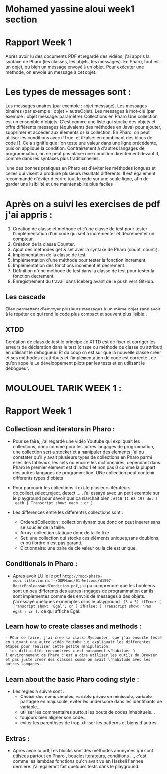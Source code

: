   # Mohamed yassine aloui week1 section 
  # Rapport Week 1 


Après avoir lu des documents PDF et regardé des vidéos, j'ai appris la syntaxe de Pharo (les classes, les objets, les messages). En Pharo, tout est un objet, ou bien un message envoyé à un objet. Pour exécuter une méthode, on envoie un message à cet objet.

# Les types de messages sont :

Les messages unaires (par exemple : objet message).
Les messages binaires (par exemple : objet + autreObjet).
Les messages à mot-clé (par exemple : objet message: paramètre).
Collections en Pharo
Une collection est un ensemble d'objets. C'est comme une liste qui stocke des objets et offre différents messages (équivalents des méthodes en Java) pour ajouter, supprimer et accéder aux éléments de la collection. 
En Pharo, on peut utiliser les conditions avec ifTrue: et ifFalse: en combinant des blocs de code []. Cela signifie que l'on teste une valeur dans une ligne précédente, puis on applique la condition. Contrairement à d'autres langages de programmation, on ne peut pas placer une condition directement devant if, comme dans les syntaxes plus traditionnelles. 


 'une des bonnes pratiques en Pharo est d'éviter les méthodes longues et celles qui visent à produire plusieurs résultats différents. Il est également recommandé d'éviter d'écrire tout le code sur une seule ligne, afin de garder une lisibilité et une maintenabilité plus faciles
  
# Après on a suivi les exercises de pdf j'ai appris :
1.	Création de classe et méthode et d'une classe de test pour tester l'implémentation d'un code qui sert à incrémenter et décrémenter un compteur.
2.	Création de la classe Counter.
3.	Ajout des méthodes get & set avec la syntaxe de Pharo (count, count:).
4.	Implémentation de la classe de test.
5.	Implémentation d'une méthode pour tester la fonction increment.
6.	Implémentation des fonctions increment et decrement.
7.	Définition d'une méthode de test dans la classe de test pour tester la fonction decrement.
8.	Enregistrement du travail dans Iceberg avant de le push vers GitHub.
 
 

## Les cascade

Elles permettent d'envoyer plusieurs messages à un même objet sans avoir à le répéter ce qui rend le code plus compact et souvent plus lisible..

## XTDD
1)création de class de test 
le principe de XTTD est de fixer et corriger les erreurs de déclaration dans le test (classe ou méthode de classe ou attribut) en utilisant le débogueur. Et du coup on est sur que la nouvelle classe créer et ses méthodes et attributs et l’implémentation de code est correcte , ce qu’on appelle Le développement piloté par les tests et en utilisant le débogueur.

 
 
  
  
  # MOULOUEL TARIK WEEK 1 : 
  # Rapport Week 1 

## Collectiosn and iterators in Pharo : 
- Pour se faire, j'ai regardé une vidéo Youtube qui expliquait les collections, donc comme pour les autres langages de progrmmation, une collection sert a stocker et a manipuler  des elements  j'ai pu constater qu'il y avait plusieurs types de collections en Pharo parmi elles :les tableaux, les sets ou encore les dictionnaires, cependant dans Pharo le premier element est d'index 1 et non pas 0 comme la plupart des autres langages de programmation. UNe collection peut contenir differents types d'objets

- Pour parcourir les collections il existe plusieurs itérateurs do,collect,select,reject, detect ... . j'ai essayé avec un petit exemple sur le playground pour savoir que ça marchait bien :    ``` #(16 11 68 19) do: [ :each | Transcript show: each ; cr ] ```  

- Les differences entre les differentes collections sont : 
  - OrderedCollection :  collection dynamique donc on peut inserer sans se soucier de la taille.
  - Array: collection statique donc de taille fixe.
  - Set: une collection qui stocke des éléments uniques,sans doublons, et où l'ordre n'est pas garanti.
  - Dictionnaire: une paire de cle valeur ou la cle est unique. 


## Conditionals in Pharo : 
  - Apres avoir LU le le pdf ```http://rmod-pharo-mooc.lille.inria.fr/OOPMooc/01-Welcome/W1S07-BasicBooleansAndCondition.pdf```, j'ai pu comprendre que les booleens sont un peu differents des autres langages de programmation car ils sont implementes comme des envois de messages à des objets.   
    j'ai essayé quelques exmemples dans le playground ``` (5 = 5) ifTrue: [ Transcript show: 'Égal'; cr ] ifFalse: [ Transcript show: 'Pas égal'; cr ].``` ce qui affiche Egal. 



## Learn how to create classes and methods : 
    - POur ce faire, j'ai cree la classe Mycounter, que j'ai ensuite tésté en suivant une autre vidéo Youtube qui expliquait les differentes étapes pour réaliser cette petite manipulation.
    - les difficultés rencontrées c'est notamment s'habituer à l'environnement de Pharo c'est a dire utiliser les outils du Browser et pas juste creer des classes comme on avait l'habitude avec les autres langages.   


 ## Learn about the basic Pharo coding style :  
 - Les regles a suivre sont :  
   - Choisir des noms simples, variable privee en miniscule, variable partagee en majuscule, eviter les underscore dans les identifiants de variable...
   - utiliser les commentaires surtout les bouts de codes inhabituels...
   - toujours bien aligner son code..
   - eviter les parenthses de trop, utiliser les patterns et biens d'autres. 

## Extras : 
- Apres avoir lu pdf,Les blocks sont des méthodes anonymes qui sont utilsees partout en Pharo , boucles iterateurs, conditions ..., c'est comme les lambdas fonctions qu'on avait vu en Haskell l'annee derniere. j'ai egalemnt fait quelques tests dans le playground.  


  

